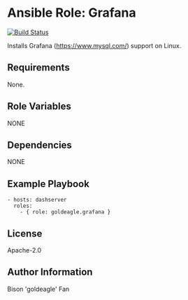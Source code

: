 # Ansible Role: Grafana

[![Build Status](https://travis-ci.org/geerlingguy/ansible-role-php-mysql.svg?branch=master)](https://travis-ci.org/geerlingguy/ansible-role-php-mysql)

Installs Grafana (https://www.mysql.com/) support on Linux.

## Requirements

None.

## Role Variables

NONE

## Dependencies

NONE

## Example Playbook

    - hosts: dashserver
      roles:
        - { role: goldeagle.grafana }

## License

Apache-2.0

## Author Information

Bison 'goldeagle' Fan
